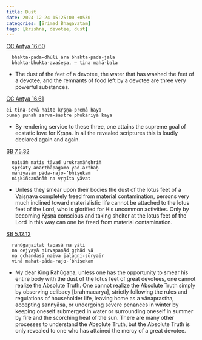 ```yaml
---
title: Dust
date: 2024-12-24 15:25:00 +0530
categories: [Srimad Bhagavatam]
tags: [krishna, devotee, dust]
---
```


[CC Antya 16.60](https://vedabase.io/en/library/cc/antya/16/60/)
```
  bhakta-pada-dhūli āra bhakta-pada-jala
  bhakta-bhukta-avaśeṣa, — tina mahā-bala
```
  - The dust of the feet of a devotee, the water that has washed the feet of a devotee, and the remnants of food left by a devotee are three very powerful substances.

[CC Antya 16.61](https://vedabase.io/en/library/cc/antya/16/61/)
```
ei tina-sevā haite kṛṣṇa-premā haya
punaḥ punaḥ sarva-śāstre phukāriyā kaya
```
  - By rendering service to these three, one attains the supreme goal of ecstatic love for Kṛṣṇa. In all the revealed scriptures this is loudly declared again and again.

[SB 7.5.32](https://vedabase.io/en/library/sb/7/5/32/)
```
  naiṣāṁ matis tāvad urukramāṅghriṁ
  spṛśaty anarthāpagamo yad-arthaḥ
  mahīyasāṁ pāda-rajo-’bhiṣekaṁ
  niṣkiñcanānāṁ na vṛṇīta yāvat
```
  - Unless they smear upon their bodies the dust of the lotus feet of a Vaiṣṇava completely freed from material contamination, persons very much inclined toward materialistic life cannot be attached to the lotus feet of the Lord, who is glorified for His uncommon activities. Only by becoming Kṛṣṇa conscious and taking shelter at the lotus feet of the Lord in this way can one be freed from material contamination.

[SB 5.12.12](https://vedabase.io/en/library/sb/5/12/12/)
```
  rahūgaṇaitat tapasā na yāti
  na cejyayā nirvapaṇād gṛhād vā
  na cchandasā naiva jalāgni-sūryair
  vinā mahat-pāda-rajo-’bhiṣekam
```
  - My dear King Rahūgaṇa, unless one has the opportunity to smear his entire body with the dust of the lotus feet of great devotees, one cannot realize the Absolute Truth. One cannot realize the Absolute Truth simply by observing celibacy [brahmacarya], strictly following the rules and regulations of householder life, leaving home as a vānaprastha, accepting sannyāsa, or undergoing severe penances in winter by keeping oneself submerged in water or surrounding oneself in summer by fire and the scorching heat of the sun. There are many other processes to understand the Absolute Truth, but the Absolute Truth is only revealed to one who has attained the mercy of a great devotee.
